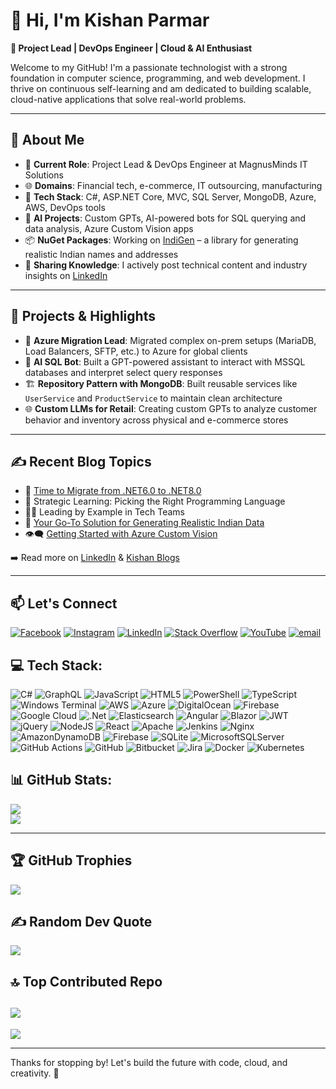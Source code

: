 

<!--
**mm-kishanp/mm-kishanp** is a ✨ _special_ ✨ repository because its `README.md` (this file) appears on your GitHub profile.

Here are some ideas to get you started:

- 🔭 I’m currently working on ...
- 🌱 I’m currently learning ...
- 👯 I’m looking to collaborate on ...
- 🤔 I’m looking for help with ...
- 💬 Ask me about ...
- 📫 How to reach me: ...
- 😄 Pronouns: ...
- ⚡ Fun fact: ...
-->
# 👋 Hi, I'm Kishan Parmar

**🚀 Project Lead | DevOps Engineer | Cloud & AI Enthusiast**

Welcome to my GitHub! I'm a passionate technologist with a strong foundation in computer science, programming, and web development. I thrive on continuous self-learning and am dedicated to building scalable, cloud-native applications that solve real-world problems.

---

## 🧠 About Me

- 💼 **Current Role**: Project Lead & DevOps Engineer at MagnusMinds IT Solutions
- 🌐 **Domains**: Financial tech, e-commerce, IT outsourcing, manufacturing
- 🧰 **Tech Stack**: C#, ASP.NET Core, MVC, SQL Server, MongoDB, Azure, AWS, DevOps tools
- 🤖 **AI Projects**: Custom GPTs, AI-powered bots for SQL querying and data analysis, Azure Custom Vision apps
- 📦 **NuGet Packages**: Working on [IndiGen](https://www.nuget.org/packages?q=indigen) – a library for generating realistic Indian names and addresses
- 💬 **Sharing Knowledge**: I actively post technical content and industry insights on [LinkedIn](https://www.linkedin.com/in/kishan-parmar/)

---

## 🔨 Projects & Highlights

- 🎯 **Azure Migration Lead**: Migrated complex on-prem setups (MariaDB, Load Balancers, SFTP, etc.) to Azure for global clients
- 🧪 **AI SQL Bot**: Built a GPT-powered assistant to interact with MSSQL databases and interpret select query responses
- 🏗️ **Repository Pattern with MongoDB**: Built reusable services like `UserService` and `ProductService` to maintain clean architecture
- 🌐 **Custom LLMs for Retail**: Creating custom GPTs to analyze customer behavior and inventory across physical and e-commerce stores

---

## ✍️ Recent Blog Topics

- 🔄 [Time to Migrate from .NET6.0 to .NET8.0](https://blogs.magnusminds.net/blog/time-to-migrate-from-net6-0-to-net8-0)
- 🎯 Strategic Learning: Picking the Right Programming Language
- 👨‍🏫 Leading by Example in Tech Teams
- 🥇 [Your Go-To Solution for Generating Realistic Indian Data](https://blogs.magnusminds.net/blog/realistic-indian-data-generator-indigen)
- 👁️‍🗨️ [Getting Started with Azure Custom Vision](https://blogs.magnusminds.net/blog/custom-vision-ai)

➡️ Read more on [LinkedIn](https://www.linkedin.com/in/kishan-parmar/detail/recent-activity/posts/) & [Kishan Blogs](https://blogs.magnusminds.net/Author/Kishan-Parmar)

---

## 📫 Let's Connect

[![Facebook](https://img.shields.io/badge/Facebook-%231877F2.svg?logo=Facebook&logoColor=white)](https://facebook.com/ERKishan.jsk) [![Instagram](https://img.shields.io/badge/Instagram-%23E4405F.svg?logo=Instagram&logoColor=white)](https://instagram.com/kishanjsk) [![LinkedIn](https://img.shields.io/badge/LinkedIn-%230077B5.svg?logo=linkedin&logoColor=white)](https://linkedin.com/in/kishan-parmar) [![Stack Overflow](https://img.shields.io/badge/-Stackoverflow-FE7A16?logo=stack-overflow&logoColor=white)](https://stackoverflow.com/users/kishan-jsk) [![YouTube](https://img.shields.io/badge/YouTube-%23FF0000.svg?logo=YouTube&logoColor=white)](https://youtube.com/@kishanparmar2696) [![email](https://img.shields.io/badge/Email-D14836?logo=gmail&logoColor=white)](mailto:kishan.jsk@Gmail.com) 


## 💻 Tech Stack:
![C#](https://img.shields.io/badge/c%23-%23239120.svg?style=for-the-badge&logo=csharp&logoColor=white) ![GraphQL](https://img.shields.io/badge/-GraphQL-E10098?style=for-the-badge&logo=graphql&logoColor=white) ![JavaScript](https://img.shields.io/badge/javascript-%23323330.svg?style=for-the-badge&logo=javascript&logoColor=%23F7DF1E) ![HTML5](https://img.shields.io/badge/html5-%23E34F26.svg?style=for-the-badge&logo=html5&logoColor=white) ![PowerShell](https://img.shields.io/badge/PowerShell-%235391FE.svg?style=for-the-badge&logo=powershell&logoColor=white) ![TypeScript](https://img.shields.io/badge/typescript-%23007ACC.svg?style=for-the-badge&logo=typescript&logoColor=white) ![Windows Terminal](https://img.shields.io/badge/Windows%20Terminal-%234D4D4D.svg?style=for-the-badge&logo=windows-terminal&logoColor=white) ![AWS](https://img.shields.io/badge/AWS-%23FF9900.svg?style=for-the-badge&logo=amazon-aws&logoColor=white) ![Azure](https://img.shields.io/badge/azure-%230072C6.svg?style=for-the-badge&logo=microsoftazure&logoColor=white) ![DigitalOcean](https://img.shields.io/badge/DigitalOcean-%230167ff.svg?style=for-the-badge&logo=digitalOcean&logoColor=white) ![Firebase](https://img.shields.io/badge/firebase-%23039BE5.svg?style=for-the-badge&logo=firebase) ![Google Cloud](https://img.shields.io/badge/GoogleCloud-%234285F4.svg?style=for-the-badge&logo=google-cloud&logoColor=white) ![.Net](https://img.shields.io/badge/.NET-5C2D91?style=for-the-badge&logo=.net&logoColor=white) ![Elasticsearch](https://img.shields.io/badge/elasticsearch-%230377CC.svg?style=for-the-badge&logo=elasticsearch&logoColor=white) ![Angular](https://img.shields.io/badge/angular-%23DD0031.svg?style=for-the-badge&logo=angular&logoColor=white) ![Blazor](https://img.shields.io/badge/blazor-%235C2D91.svg?style=for-the-badge&logo=blazor&logoColor=white) ![JWT](https://img.shields.io/badge/JWT-black?style=for-the-badge&logo=JSON%20web%20tokens) ![jQuery](https://img.shields.io/badge/jquery-%230769AD.svg?style=for-the-badge&logo=jquery&logoColor=white) ![NodeJS](https://img.shields.io/badge/node.js-6DA55F?style=for-the-badge&logo=node.js&logoColor=white) ![React](https://img.shields.io/badge/react-%2320232a.svg?style=for-the-badge&logo=react&logoColor=%2361DAFB) ![Apache](https://img.shields.io/badge/apache-%23D42029.svg?style=for-the-badge&logo=apache&logoColor=white) ![Jenkins](https://img.shields.io/badge/jenkins-%232C5263.svg?style=for-the-badge&logo=jenkins&logoColor=white) ![Nginx](https://img.shields.io/badge/nginx-%23009639.svg?style=for-the-badge&logo=nginx&logoColor=white) ![AmazonDynamoDB](https://img.shields.io/badge/Amazon%20DynamoDB-4053D6?style=for-the-badge&logo=Amazon%20DynamoDB&logoColor=white) ![Firebase](https://img.shields.io/badge/firebase-a08021?style=for-the-badge&logo=firebase&logoColor=ffcd34) ![SQLite](https://img.shields.io/badge/sqlite-%2307405e.svg?style=for-the-badge&logo=sqlite&logoColor=white) ![MicrosoftSQLServer](https://img.shields.io/badge/Microsoft%20SQL%20Server-CC2927?style=for-the-badge&logo=microsoft%20sql%20server&logoColor=white) ![GitHub Actions](https://img.shields.io/badge/github%20actions-%232671E5.svg?style=for-the-badge&logo=githubactions&logoColor=white) ![GitHub](https://img.shields.io/badge/github-%23121011.svg?style=for-the-badge&logo=github&logoColor=white) ![Bitbucket](https://img.shields.io/badge/bitbucket-%230047B3.svg?style=for-the-badge&logo=bitbucket&logoColor=white) ![Jira](https://img.shields.io/badge/jira-%230A0FFF.svg?style=for-the-badge&logo=jira&logoColor=white) ![Docker](https://img.shields.io/badge/docker-%230db7ed.svg?style=for-the-badge&logo=docker&logoColor=white) ![Kubernetes](https://img.shields.io/badge/kubernetes-%23326ce5.svg?style=for-the-badge&logo=kubernetes&logoColor=white)

## 📊 GitHub Stats:
![](https://github-readme-stats.vercel.app/api?username=mm-kishanp&theme=dark&hide_border=false&include_all_commits=false&count_private=false)<br/>
![](https://nirzak-streak-stats.vercel.app/?user=mm-kishanp&theme=dark&hide_border=false)<br/>

---

## 🏆 GitHub Trophies
![](https://github-profile-trophy.vercel.app/?username=mm-kishanp&theme=radical&no-frame=false&no-bg=true&margin-w=4)

## ✍️ Random Dev Quote
![](https://quotes-github-readme.vercel.app/api?type=horizontal&theme=radical)

## 🔝 Top Contributed Repo
![](https://github-contributor-stats.vercel.app/api?username=mm-kishanp&limit=5&theme=dark&combine_all_yearly_contributions=true)
---
[![](https://visitcount.itsvg.in/api?id=mm-kishanp&icon=0&color=0)](https://visitcount.itsvg.in)

---
Thanks for stopping by! Let's build the future with code, cloud, and creativity. 🚀
